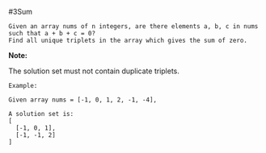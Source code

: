 #3Sum

```
Given an array nums of n integers, are there elements a, b, c in nums such that a + b + c = 0? 
Find all unique triplets in the array which gives the sum of zero.
```

**Note:**


The solution set must not contain duplicate triplets.

```
Example:

Given array nums = [-1, 0, 1, 2, -1, -4],

A solution set is:
[
  [-1, 0, 1],
  [-1, -1, 2]
]
```